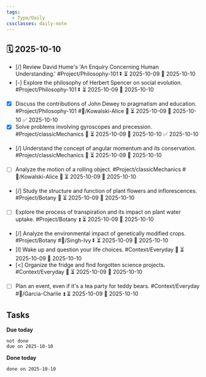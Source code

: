 ```yaml
---
tags:
  - Type/Daily
cssclasses: daily-note
---
```


## 🗓️ 2025-10-10

- [/] Review David Hume's 'An Enquiry Concerning Human Understanding.' #Project/Philosophy-101 ⏬ ⏳ 2025-10-09 📅 2025-10-10
- [-] Explore the philosophy of Herbert Spencer on social evolution. #Project/Philosophy-101 ⏬ ⏳ 2025-10-09 📅 2025-10-10
- [x] Discuss the contributions of John Dewey to pragmatism and education. #Project/Philosophy-101 #👤/Kowalski-Alice 🔽 ⏳ 2025-10-09 📅 2025-10-10 ✅ 2025-10-10
- [x] Solve problems involving gyroscopes and precession. #Project/classicMechanics 🔽 ⏳ 2025-10-09 📅 2025-10-10 ✅ 2025-10-10
- [/] Understand the concept of angular momentum and its conservation. #Project/classicMechanics 🔽 ⏳ 2025-10-09 📅 2025-10-10
- [ ] Analyze the motion of a rolling object. #Project/classicMechanics #👤/Kowalski-Alice 🔼 ⏳ 2025-10-09 📅 2025-10-10
- [/] Study the structure and function of plant flowers and inflorescences. #Project/Botany 🔽 ⏳ 2025-10-09 📅 2025-10-10
- [ ] Explore the process of transpiration and its impact on plant water uptake. #Project/Botany ⏫ ⏳ 2025-10-09 📅 2025-10-10
- [/] Analyze the environmental impact of genetically modified crops. #Project/Botany #👤/Singh-Ivy ⏬ ⏳ 2025-10-09 📅 2025-10-10
- [I] Wake up and question your life choices. #Context/Everyday 🔽 ⏳ 2025-10-09 📅 2025-10-10
- [<] Organize the fridge and find forgotten science projects. #Context/Everyday 🔽 ⏳ 2025-10-09 📅 2025-10-10
- [ ] Plan an event, even if it's a tea party for teddy bears. #Context/Everyday #👤/Garcia-Charlie ⏫ ⏳ 2025-10-09 📅 2025-10-10

## Tasks

**Due today**

```tasks
not done
due on 2025-10-10
```

**Done today**

```tasks
done on 2025-10-10
```
            